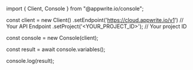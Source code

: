 import { Client, Console } from "@appwrite.io/console";

const client = new Client()
    .setEndpoint('https://cloud.appwrite.io/v1') // Your API Endpoint
    .setProject('&lt;YOUR_PROJECT_ID&gt;'); // Your project ID

const console = new Console(client);

const result = await console.variables();

console.log(result);
